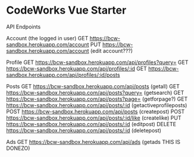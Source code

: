 CodeWorks Vue Starter
=====================
API Endpoints

Account (the logged in user)
GET https://bcw-sandbox.herokuapp.com/account 
PUT https://bcw-sandbox.herokuapp.com/account (edit account???)






Profile
GET https://bcw-sandbox.herokuapp.com/api/profiles?query=
GET https://bcw-sandbox.herokuapp.com/api/profiles/:id
GET https://bcw-sandbox.herokuapp.com/api/profiles/:id/posts

Posts
GET https://bcw-sandbox.herokuapp.com/api/posts (getall)
GET https://bcw-sandbox.herokuapp.com/api/posts?query= (getsearch)
GET https://bcw-sandbox.herokuapp.com/api/posts?page= (getforpage?)
GET https://bcw-sandbox.herokuapp.com/api/posts/:id (getactiveprofileposts)
POST https://bcw-sandbox.herokuapp.com/api/posts (createpost)
POST https://bcw-sandbox.herokuapp.com/api/posts/:id/like (createlike)
PUT https://bcw-sandbox.herokuapp.com/api/posts/:id (editpost)
DELETE https://bcw-sandbox.herokuapp.com/api/posts/:id (deletepost)

Ads
GET https://bcw-sandbox.herokuapp.com/api/ads (getads THIS IS DONEZO)